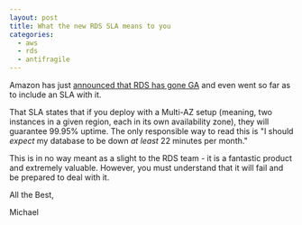 ```yaml
---
layout: post
title: What the new RDS SLA means to you
categories:
  - aws
  - rds
  - antifragile
---
```


Amazon has just [announced that RDS has gone GA](http://aws.amazon.com/about-aws/whats-new/2013/06/05/amazon-rds-ga-sla/) and even went so far as to include an SLA with it.

That SLA states that if you deploy with a Multi-AZ setup (meaning, two instances in a given region, each in its own availability zone), they will guarantee 99.95% uptime.  The only  responsible way to read this is "I should _expect_ my database to be down _at least_ 22 minutes per month."

This is in no way meant as a slight to the RDS team - it is a fantastic product and extremely valuable.  However, you must understand that it will fail and be prepared to deal with it.

All the Best,

Michael
